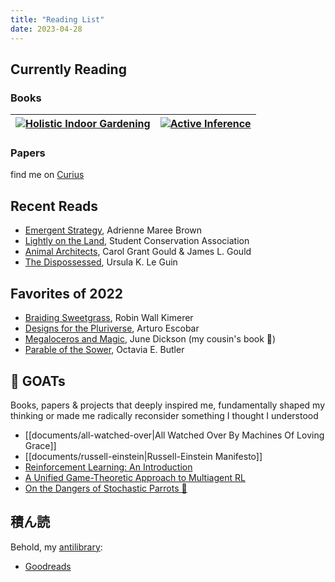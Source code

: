 ```yaml
---
title: "Reading List"
date: 2023-04-28
---
```


## Currently Reading

### Books
| [![Holistic Indoor Gardening](https://cdn.shopify.com/s/files/1/0521/4987/8957/products/61483893-0d8d-4698-9803-84b151e81851_5ade5b55-65f2-490e-b5ad-6cd015d8c09f_1024x1024@2x.png)](https://earthshipstore.com/products/holistic-indoor-gardening) | [![Active Inference](https://mit-press-us.imgix.net/covers/9780262045353.jpg?auto=format&w=298&dpr=2&q=20)](https://mitpress.mit.edu/9780262045353/active-inference/) |
|:-:|:-:|

### Papers
find me on [Curius](https://curius.app/myke-walton) 

## Recent Reads
- [Emergent Strategy](https://www.akpress.org/emergentstrategy.html), Adrienne Maree Brown
- [Lightly on the Land](https://www.mountaineers.org/books/books/lightly-on-the-land-the-sca-trail-building-and-maintenance-manual-2nd-edition), Student Conservation Association
- [Animal Architects](https://www.publishersweekly.com/978-0-465-02782-8), Carol Grant Gould & James L. Gould
- [The Dispossessed](https://www.ursulakleguin.com/dispossessed), Ursula K. Le Guin

## Favorites of 2022
- [Braiding Sweetgrass](https://milkweed.org/book/braiding-sweetgrass), Robin Wall Kimerer
- [Designs for the Pluriverse](https://www.dukeupress.edu/designs-for-the-pluriverse), Arturo Escobar
- [Megaloceros and Magic](https://www.authorhouse.com/en/bookstore/bookdetails/847822-megaloceros-and-magic), June Dickson (my cousin's book 🎉)
- [Parable of the Sower](https://www.octaviabutler.com/parableseries), Octavia E. Butler

## 🐐 GOATs
Books, papers & projects that deeply inspired me, fundamentally shaped my thinking or made me radically reconsider something I thought I understood
- [[documents/all-watched-over|All Watched Over By Machines Of Loving Grace]]
- [[documents/russell-einstein|Russell-Einstein Manifesto]]
- [Reinforcement Learning: An Introduction](http://www.incompleteideas.net/book/the-book-2nd.html)
- [A Unified Game-Theoretic Approach to Multiagent RL](https://proceedings.neurips.cc/paper/2017/hash/3323fe11e9595c09af38fe67567a9394-Abstract.html)
- [On the Dangers of Stochastic Parrots 🦜](https://dl.acm.org/doi/10.1145/3442188.3445922)

## 積ん読
Behold, my [antilibrary](https://nesslabs.com/antilibrary):
- [Goodreads](https://www.goodreads.com/review/list/127050485-michael-walton?shelf=to-read)
